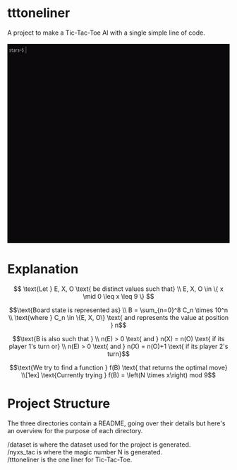 # tttoneliner
A project to make a Tic-Tac-Toe AI with a single simple line of code.  
<br>
<img 
    src="/assets/tttol.gif" 
    width="800" 
    height="450"
/>

# Explanation
$$
\text{Let } E, X, O \text{ be distinct values such that} \\ 
E, X, O \in \{ x \mid 0 \leq x \leq 9 \}
$$
  

```math
\text{Board state is represented as} \\  
B = \sum_{n=0}^8 C_n \times 10^n \\
\text{where } C_n \in \{E, X, O\} \text{ and represents the value at position } n
```

```math
\text{B is also such that } \\  
n(E) > 0 \text{ and } n(X) = n(O) \text{ if its player 1's turn or} \\
n(E) > 0 \text{ and } n(X) = n(O)+1 \text{ if its player 2's turn}
```


```math
\text{We try to find a function } f(B) \text{ that returns the optimal move}
\\[1ex]
\text{Currently trying } f(B) = \left(N \times x\right) mod 9
```

# Project Structure
The three directories contain a README, going over their details but here's an overview for the purpose of each directory.  
  
/dataset is where the dataset used for the project is generated.  
/nyxs_tac is where the magic number N is generated.  
/tttoneliner is the one liner for Tic-Tac-Toe.